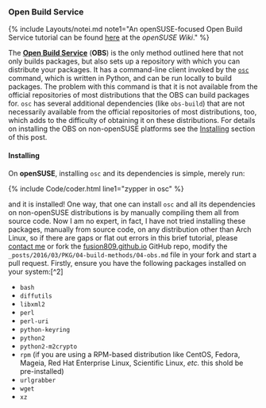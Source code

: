 ### Open Build Service
{% include Layouts/notei.md note1="An openSUSE-focused Open Build Service tutorial can be found [here](https://en.opensuse.org/openSUSE:Build_Service_Tutorial) at the *openSUSE Wiki*." %}

The [**Open Build Service**](http://openbuildservice.org/) (**OBS**) is the only method outlined here that not only builds packages, but also sets up a repository with which you can distribute your packages. It has a command-line client invoked by the [`osc`](/man/osc.1.html) command, which is written in Python, and can be run locally to build packages. The problem with this command is that it is not available from the official repositories of most distributions that the OBS can build packages for. `osc` has several additional dependencies (like `obs-build`) that are not necessarily available from the official repositories of most distributions, too, which adds to the difficulty of obtaining it on these distributions. For details on installing the OBS on non-openSUSE platforms see the [Installing](#toc29) section of this post.

#### Installing
On **openSUSE**, installing `osc` and its dependencies is simple, merely run:

{% include Code/coder.html line1="zypper in osc" %}

and it is installed! One way, that one can install `osc` and all its dependencies on non-openSUSE distributions is by manually compiling them all from source code. Now I am no expert, in fact, I have not tried installing these packages, manually from source code, on any distribution other than Arch Linux, so if there are gaps or flat out errors in this brief tutorial, please [contact me](/contributing/) or fork the [fusion809.github.io](https://github.com/fusion809/fusion809.github.io) GitHub repo, modify the `_posts/2016/03/PKG/04-build-methods/04-obs.md` file in your fork and start a pull request. Firstly, ensure you have the following packages installed on your system:[^2]

* `bash`
* `diffutils`
* `libxml2`
* `perl`
* `perl-uri`
* `python-keyring`
* `python2`
* `python2-m2crypto`
* `rpm` (if you are using a RPM-based distribution like CentOS, Fedora, Mageia, Red Hat Enterprise Linux, Scientific Linux, *etc.* this shold be pre-installed)
* `urlgrabber`
* `wget`
* `xz`
